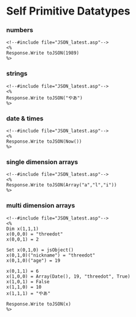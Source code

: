 # Self Primitive Datatypes #
### numbers ###
```
<!--#include file="JSON_latest.asp"-->
<%
Response.Write toJSON(1989)
%>
```
### strings ###
```
<!--#include file="JSON_latest.asp"-->
<%
Response.Write toJSON("やあ")
%>
```
### date & times ###
```
<!--#include file="JSON_latest.asp"-->
<%
Response.Write toJSON(Now())
%>
```
### single dimension arrays ###
```
<!--#include file="JSON_latest.asp"-->
<%
Response.Write toJSON(Array("a","l","i"))
%>
```
### multi dimension arrays ###
```
<!--#include file="JSON_latest.asp"-->
<%
Dim x(1,1,1)
x(0,0,0) = "threedot"
x(0,0,1) = 2

Set x(0,1,0) = jsObject()
x(0,1,0)("nickname") = "threedot"
x(0,1,0)("age") = 19

x(0,1,1) = 6
x(1,0,0) = Array(Date(), 19, "threedot", True)
x(1,0,1) = False
x(1,1,0) = 10
x(1,1,1) = "やあ"

Response.Write toJSON(x)
%>
```